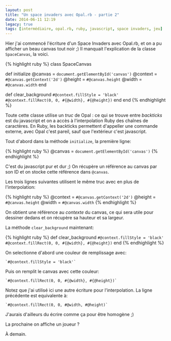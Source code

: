 ```yaml
---
layout: post
title: "Un space invaders avec Opal.rb - partie 2"
date: 2014-06-11 12:19
legacy: true
tags: [intermédiaire, opal.rb, ruby, javascript, space invaders, jeu]
---
```




Hier j'ai commencé l'écriture d'un Space Invaders avec Opal.rb, et on a pu
afficher un beau canvas tout noir ;) Il manquait l'explication de la classe
`SpaceCanvas`, la voici.

<!-- more -->

{% highlight ruby %}
class SpaceCanvas

  def initialize
    @canvas  = `document.getElementById('canvas')`
    @context = `#@canvas.getContext('2d')`
    @height  = `#@canvas.height`
    @width   = `#@canvas.width`
  end

  def clear_background
    `#@context.fillStyle = 'black'`
    `#@context.fillRect(0, 0, #{@width}, #{@height})`
  end
end
{% endhighlight %}

Toute cette classe utilise un *truc* de Opal : ce qui se trouve entre
*backticks* est du javascript et on a accès à l'interpolation Ruby des
chaînes de caractères. En Ruby, les backticks permettent d'appeller une
commande externe, avec Opal c'est pareil, sauf que l'extérieur c'est
javascript.

Tout d'abord dans la méthode `initialize`, la première ligne:
 
{% highlight ruby %}
    @canvas  = `document.getElementById('canvas')`
{% endhighlight %}

C'est du javascript pur et dur ;) On récupère un référence au canvas par
son ID et on stocke cette référence dans `@canvas`.

Les trois lignes suivantes utilisent le même truc avec en plus de l'interpolation:

{% highlight ruby %}
    @context = `#@canvas.getContext('2d')`
    @height  = `#@canvas.height`
    @width   = `#@canvas.width`
{% endhighlight %}

On obtient une référence au *contexte* du canvas, ce qui sera utile pour
dessiner dedans et on récupère sa hauteur et sa largeur.

La méthode `clear_background` maintenant:

{% highlight ruby %}
  def clear_background
    `#@context.fillStyle = 'black'`
    `#@context.fillRect(0, 0, #{@width}, #{@height})`
  end
{% endhighlight %}

On selectionne d'abord une couleur de remplissage avec:

    `#@context.fillStyle = 'black'`

Puis on remplit le canvas avec cette couleur:

    `#@context.fillRect(0, 0, #{@width}, #{@height})`

Notez que j'ai utilisé ici une autre écriture pour l'interpolation. La ligne
précédente est equivalente à:

    `#@context.fillRect(0, 0, #@width, #@height)`

J'aurais d'ailleurs du écrire comme ça pour être homogène ;)

La prochaine on affiche un joueur ?



À demain.


